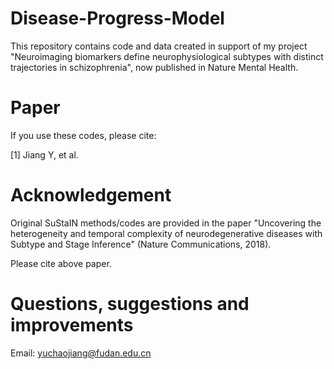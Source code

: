 # Disease-Progress-Model
This repository contains code and data created in support of my project "Neuroimaging biomarkers define neurophysiological subtypes with distinct trajectories in schizophrenia", now published in Nature Mental Health. 


# Paper

If you use these codes, please cite: 

[1] Jiang Y, et al. 



# Acknowledgement

Original SuStaIN methods/codes are provided in the paper "Uncovering the heterogeneity and temporal complexity of neurodegenerative diseases with Subtype and Stage Inference" (Nature Communications, 2018).

Please cite above paper.

# Questions, suggestions and improvements

Email: yuchaojiang@fudan.edu.cn



